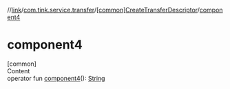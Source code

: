 //[link](../../index.md)/[com.tink.service.transfer](../index.md)/[[common]CreateTransferDescriptor](index.md)/[component4](component4.md)



# component4  
[common]  
Content  
operator fun [component4](component4.md)(): [String](https://kotlinlang.org/api/latest/jvm/stdlib/kotlin/-string/index.html)  



